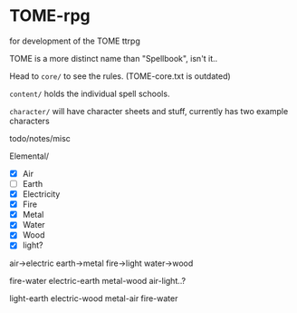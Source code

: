 # TOME-rpg
for development of the TOME ttrpg

TOME is a more distinct name than "Spellbook", isn't it..

Head to `core/` to see the rules. (TOME-core.txt is outdated)

`content/` holds the individual spell schools.

`character/` will have character sheets and stuff, currently has two example characters





todo/notes/misc


Elemental/
- [x] Air
- [ ] Earth
- [x] Electricity
- [x] Fire
- [x] Metal
- [x] Water
- [x] Wood
- [x] light?

air->electric
earth->metal
fire->light
water->wood

fire-water
electric-earth
metal-wood
air-light..?

light-earth
electric-wood
metal-air
fire-water
